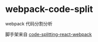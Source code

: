 # webpack-code-split

webpack 代码分割分析

脚手架来自 [code-splitting-react-webpack](https://github.com/brotzky/code-splitting-react-webpack)